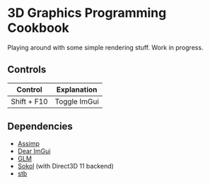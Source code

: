 # 3D Graphics Programming Cookbook

Playing around with some simple rendering stuff. Work in progress.

## Controls

| Control     | Explanation  |
|-------------|--------------|
| Shift + F10 | Toggle ImGui |

## Dependencies
- [Assimp](https://github.com/assimp/assimp)
- [Dear ImGui](https://github.com/ocornut/imgui)
- [GLM](https://github.com/g-truc/glm)
- [Sokol](https://github.com/floooh/sokol) (with Direct3D 11 backend)
- [stb](https://github.com/nothings/stb)
